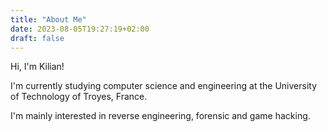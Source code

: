 ```yaml
---
title: "About Me"
date: 2023-08-05T19:27:19+02:00
draft: false
---
```

Hi, I'm Kilian!

I'm currently studying computer science and engineering at the University of Technology of Troyes, France.

I'm mainly interested in reverse engineering, forensic and game hacking.
